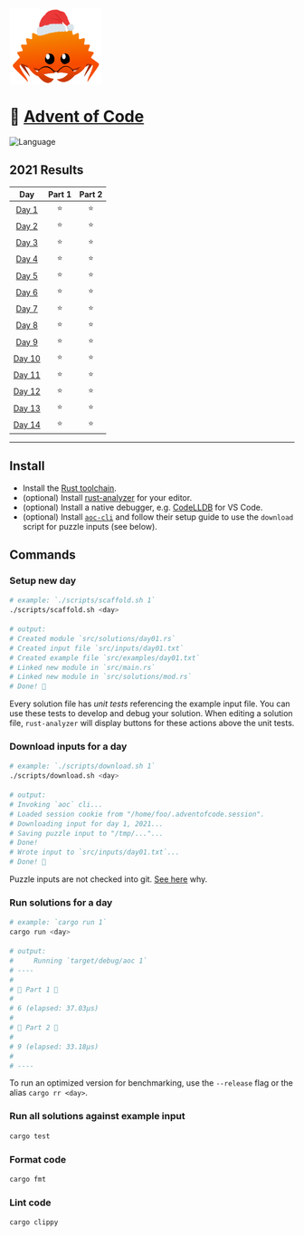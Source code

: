 <img src="./assets/christmas_ferris.png" width="164" align="center">

# 🎄 [Advent of Code](https://adventofcode.com/)

![Language](https://badgen.net/badge/Language/Rust/orange)

<!--- advent_readme_stars table --->
## 2021 Results

| Day | Part 1 | Part 2 |
| :---: | :---: | :---: |
| [Day 1](https://adventofcode.com/2021/day/1) | ⭐ | ⭐ |
| [Day 2](https://adventofcode.com/2021/day/2) | ⭐ | ⭐ |
| [Day 3](https://adventofcode.com/2021/day/3) | ⭐ | ⭐ |
| [Day 4](https://adventofcode.com/2021/day/4) | ⭐ | ⭐ |
| [Day 5](https://adventofcode.com/2021/day/5) | ⭐ | ⭐ |
| [Day 6](https://adventofcode.com/2021/day/6) | ⭐ | ⭐ |
| [Day 7](https://adventofcode.com/2021/day/7) | ⭐ | ⭐ |
| [Day 8](https://adventofcode.com/2021/day/8) | ⭐ | ⭐ |
| [Day 9](https://adventofcode.com/2021/day/9) | ⭐ | ⭐ |
| [Day 10](https://adventofcode.com/2021/day/10) | ⭐ | ⭐ |
| [Day 11](https://adventofcode.com/2021/day/11) | ⭐ | ⭐ |
| [Day 12](https://adventofcode.com/2021/day/12) | ⭐ | ⭐ |
| [Day 13](https://adventofcode.com/2021/day/13) | ⭐ | ⭐ |
| [Day 14](https://adventofcode.com/2021/day/14) | ⭐ | ⭐ |
<!--- advent_readme_stars table --->

---

## Install

* Install the [Rust toolchain](https://www.rust-lang.org/tools/install).
* (optional) Install [rust-analyzer](https://rust-analyzer.github.io/manual.html) for your editor.
* (optional) Install a native debugger, e.g. [CodeLLDB](https://marketplace.visualstudio.com/items?itemName=vadimcn.vscode-lldb) for VS Code.
* (optional) Install [`aoc-cli`](https://github.com/scarvalhojr/aoc-cli/) and follow their setup guide to use the `download` script for puzzle inputs (see below).

## Commands

### Setup new day

```sh
# example: `./scripts/scaffold.sh 1`
./scripts/scaffold.sh <day>

# output:
# Created module `src/solutions/day01.rs`
# Created input file `src/inputs/day01.txt`
# Created example file `src/examples/day01.txt`
# Linked new module in `src/main.rs`
# Linked new module in `src/solutions/mod.rs`
# Done! 🎄
```

Every solution file has _unit tests_ referencing the example input file. You can use these tests to develop and debug your solution. When editing a solution file, `rust-analyzer` will display buttons for these actions above the unit tests.

### Download inputs for a day

```sh
# example: `./scripts/download.sh 1`
./scripts/download.sh <day>

# output:
# Invoking `aoc` cli...
# Loaded session cookie from "/home/foo/.adventofcode.session".
# Downloading input for day 1, 2021...
# Saving puzzle input to "/tmp/..."...
# Done!
# Wrote input to `src/inputs/day01.txt`...
# Done! 🎄
```

Puzzle inputs are not checked into git. [See here](https://old.reddit.com/r/adventofcode/comments/k99rod/sharing_input_data_were_we_requested_not_to/gf2ukkf/?context=3) why.

### Run solutions for a day

```sh
# example: `cargo run 1`
cargo run <day>

# output:
#     Running `target/debug/aoc 1`
# ----
#
# 🎄 Part 1 🎄
#
# 6 (elapsed: 37.03µs)
#
# 🎄 Part 2 🎄
#
# 9 (elapsed: 33.18µs)
#
# ----
```

To run an optimized version for benchmarking, use the `--release` flag or the alias `cargo rr <day>`.

### Run all solutions against example input

```sh
cargo test
```

### Format code

```sh
cargo fmt
```

### Lint code

```sh
cargo clippy
```
